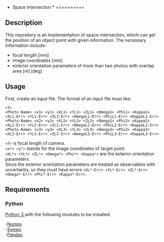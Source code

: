* Space Intersection *
==========

## Description
This repository is an implementation of space intersection, which can get the position of an object point with given information.
The necessary information include:  
+ focal length [mm]  
+ image coordinates [mm]  
+ exterior orientation parameters of more than two photos with overlap area [m] [deg]  


## Usage
First, create an input file. The format of an input file must like:
```
<f>
<Photo-Name> <x1> <y1> <XL1> <YL1> <ZL1> <Omega1> <Phi1> <Kappa1> <XL1-Err> <YL1-Err> <ZL1-Err> <OmegaL1-Err> <PhiL1-Err> <KappaL1-Err>
<Photo-Name> <x2> <y2> <XL2> <YL2> <ZL2> <Omega2> <Phi2> <Kappa2> <XL2-Err> <YL2-Err> <ZL2-Err> <OmegaL2-Err> <PhiL2-Err> <KappaL2-Err>
<Photo-Name> <x3> <y3> <XL3> <YL3> <ZL3> <Omega3> <Phi3> <Kappa3> <XL3-Err> <YL3-Err> <ZL3-Err> <OmegaL3-Err> <PhiL3-Err> <KappaL3-Err>
```
`<f>` is focal length of camera.  
`<x*> <y*>` stands for the image coordinates of target point.  
`<XL*> <YL*> <ZL*> <Omega*> <Phi*> <Kappa*>` are the exterior orientation parameters.  
Since the exterior orientation parameters are treated as observables with uncertainty, so they must have errors `<XL*-Err> <YL*-Err> <ZL*-Err> <Omega*-Err> <Phi*-Err> <Kappa*-Err>.`

## Requirements

### Python
[Python 3 ](https://www.python.org) with the following modules to be installed.

-[Numpy](http://www.numpy.org)  
-[Sympy](http://www.sympy.org/en/index.html)  
-[Pandas](http://pandas.pydata.org/)  
